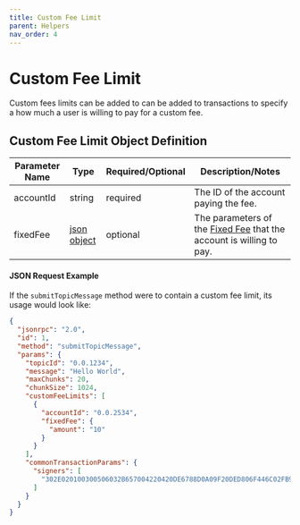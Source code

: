 ```yaml
---
title: Custom Fee Limit
parent: Helpers
nav_order: 4
---
```

# Custom Fee Limit

Custom fees limits can be added to can be added to transactions to specify a how much a user is willing to pay for a custom fee.

## Custom Fee Limit Object Definition

| Parameter Name | Type                                                    | Required/Optional | Description/Notes                                                                                   |
|----------------|---------------------------------------------------------|-------------------|-----------------------------------------------------------------------------------------------------|
| accountId      | string                                                  | required          | The ID of the account paying the fee.                                                               |
| fixedFee       | [json object](CustomFee.md#fixed-fee-object-definition) | optional          | The parameters of the [Fixed Fee](#fixed-fee-object-definition) that the account is willing to pay. |

#### JSON Request Example

If the `submitTopicMessage` method were to contain a custom fee limit, its usage would look like:

```json
{
  "jsonrpc": "2.0",
  "id": 1,
  "method": "submitTopicMessage",
  "params": {
    "topicId": "0.0.1234",
    "message": "Hello World",
    "maxChunks": 20,
    "chunkSize": 1024,
    "customFeeLimits": [
      {
        "accountId": "0.0.2534",
        "fixedFee": {
          "amount": "10"
        }
      }
    ],
    "commonTransactionParams": {
      "signers": [
        "302E020100300506032B657004220420DE6788D0A09F20DED806F446C02FB929D8CD8D17022374AFB3739A1D50BA72C8"
      ]
    }
  }
}
```